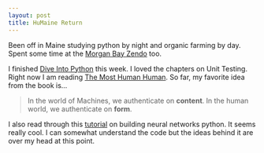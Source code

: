 ```yaml
---
layout: post
title: HuMaine Return
---
```


Been off in Maine studying python by night and organic farming by day. Spent some time at the [Morgan Bay Zendo](http://www.morganbayzendo.org/) too.

I finished [Dive Into Python](http://www.amazon.com/Dive-Into-Python-Mark-Pilgrim/dp/1590593561) this week. I loved the chapters on Unit Testing. Right now I am reading [The Most Human Human](http://www.amazon.com/Most-Human-Artificial-Intelligence-Teaches/dp/0307476707/ref=sr_1_1?s=books&ie=UTF8&qid=1437265316&sr=1-1&keywords=the+most+human+human). So far, my favorite idea from the book is...

>In the world of Machines, we authenticate on **content**. In the human world, we authenticate on **form**.

I also read through this [tutorial](http://iamtrask.github.io/2015/07/12/basic-python-network/?utm_source=Python+Weekly+Newsletter&utm_campaign=9a597d65f3-Python_Weekly_Issue_200_July_16_2015&utm_medium=email&utm_term=0_9e26887fc5-9a597d65f3-312751213) on building neural networks python. It seems really cool. I can somewhat understand the code but the ideas behind it are over my head at this point.


